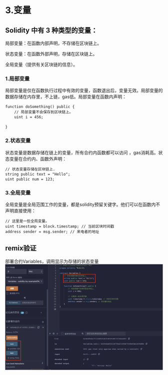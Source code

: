 # 3.变量
## Solidity 中有 3 种类型的变量：

局部变量：在函数内部声明，不存储在区块链上。

状态变量：在函数外部声明，存储在区块链上。

全局变量（提供有关区块链的信息）。

### 1.局部变量
局部变量是仅在函数执行过程中有效的变量，函数退出后，变量无效。局部变量的数据存储在内存里，不上链，gas低。局部变量在函数内声明：
```solidity
function doSomething() public {
    // 局部变量不会保存到区块链上。
    uint i = 456;

}
```

### 2.状态变量
状态变量是数据存储在链上的变量，所有合约内函数都可以访问 ，gas消耗高。状态变量在合约内、函数外声明：
```solidity
// 状态变量存储在区块链上.
string public text = "Hello";
uint public num = 123;
```

### 3.全局变量
全局变量是全局范围工作的变量，都是solidity预留关键字。他们可以在函数内不声明直接使用：
```solidity
// 这里是一些全局变量。
uint timestamp = block.timestamp; // 当前区块时间戳
address sender = msg.sender; // 来电者的地址
```

## remix验证
部署合约Variables，调用显示为存储的状态变量
![4-1.png](./img/4-1.png)
